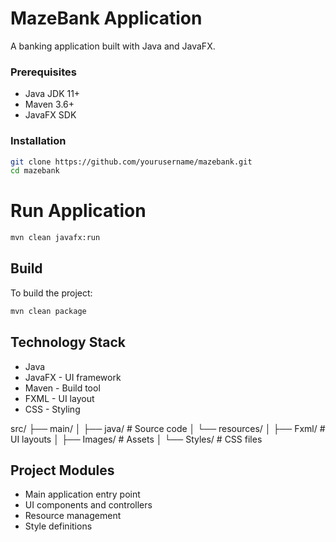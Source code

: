 # MazeBank Application
A banking application built with Java and JavaFX.

### Prerequisites
- Java JDK 11+
- Maven 3.6+
- JavaFX SDK

### Installation
```bash
git clone https://github.com/yourusername/mazebank.git
cd mazebank
```
# Run Application
```bash
mvn clean javafx:run
```

## Build
To build the project:
```bash
mvn clean package
```

## Technology Stack
- Java
- JavaFX - UI framework
- Maven - Build tool
- FXML - UI layout
- CSS - Styling

src/
├── main/
│   ├── java/         # Source code
│   └── resources/
│       ├── Fxml/     # UI layouts
│       ├── Images/   # Assets
│       └── Styles/   # CSS files


## Project Modules
- Main application entry point
- UI components and controllers
- Resource management
- Style definitions
